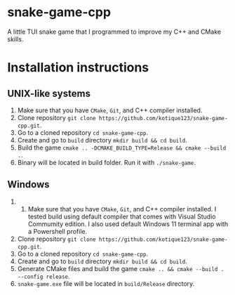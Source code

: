# snake-game-cpp

A little TUI snake game that I programmed to improve my C++ and CMake skills.

# Installation instructions

## UNIX-like systems
1. Make sure that you have `CMake`, `Git`, and C++ compiler installed.
2. Clone repository `git clone https://github.com/kotique123/snake-game-cpp.git`.
3. Go to a cloned repository `cd snake-game-cpp`.
4. Create and go to `build` directory `mkdir build && cd build`.
5. Build the game `cmake .. -DCMAKE_BUILD_TYPE=Release && cmake --build .`.
6. Binary will be located in build folder. Run it with `./snake-game`.

## Windows
1. 1. Make sure that you have `CMake`, `Git`, and C++ compiler installed. I tested build using default compiler that comes with
Visual Studio Commumity edition. I also used default Windows 11 terminal app with a Powershell profile.
2. Clone repository `git clone https://github.com/kotique123/snake-game-cpp.git`.
3. Go to a cloned repository `cd snake-game-cpp`.
4. Create and go to `build` directory `mkdir build && cd build`.
5. Generate CMake files and build the game `cmake .. && cmake --build . --config release`.
6. `snake-game.exe` file will be located in `build/Release` directory.